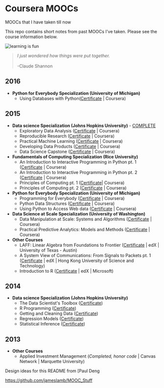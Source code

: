 # Coursera MOOCs
MOOCs that I have taken till now



This repo contains short notes from past MOOCs I've taken.  Please see the course information below.

![learning is fun](http://blogldc.s3.amazonaws.com/wp-content/uploads/2015/05/2015_05_05_LearningCultureHero.jpeg)

<blockquote><i>I just wondered how things were put together.</i><br><br>-Claude Shannon</blockquote>

## 2016

- **Python for Everybody Specialization (University of Michigan)**
  - Using Databases with Python([Certificate](https://www.coursera.org/account/accomplishments/certificate/E6L7L4QSY8QZ) | Coursera)

## 2015

- **Data science Specialization (Johns Hopkins University)** - [COMPLETE](https://www.coursera.org/account/accomplishments/specialization/certificate/CKRWA7MY3KEC)
  - Exploratory Data Analysis ([Certificate](https://www.coursera.org/account/accomplishments/verify/P37F6XKM9L) | Coursera)
  - Reproducible Research ([Certificate](https://www.coursera.org/account/accomplishments/records/NGmcXSU4T4RDzfMg) | Coursera)
  - Practical Machine Learning ([Certificate](https://www.coursera.org/account/accomplishments/verify/SP9KP624WW) | Coursera)
  - Developing Data Products ([Certificate](https://www.coursera.org/account/accomplishments/verify/9E6KJZ7UB8) | Coursera)
  - Data Science Capstone ([Certificate](https://www.coursera.org/account/accomplishments/verify/B2EHGL8NZX) | Coursera)
- **Fundamentals of Computing Specialization (Rice University)**
  - An Introduction to Interactive Programming in Python pt. 1 ([Certificate](https://www.coursera.org/account/accomplishments/records/HxeBDc7hXy76E7ak) | Coursera)
  - An Introduction to Interactive Programming in Python pt. 2 ([Certificate](https://www.coursera.org/account/accomplishments/records/sCxB78Unc3m8gXKu) | Coursera)
  - Principles of Computing pt. 1 ([Certificate](https://www.coursera.org/account/accomplishments/certificate/U95XPWX26T)| Coursera)
  - Principles of Computing pt. 2 ([Certificate](https://www.coursera.org/account/accomplishments/certificate/MA5G4WZ2EL) | Coursera)
- **Python for Everybody Specialization (University of Michigan)**
  - Programming for Everybody ([Certificate](https://www.coursera.org/account/accomplishments/records/5cnR5MueTmUyd9su) | Coursera)
  - Python Data Structures ([Certificate](https://www.coursera.org/account/accomplishments/records/5cnR5MueTmUyd9su) | Coursera)
  - Using Python to Access Web data ([Certificate](https://www.coursera.org/account/accomplishments/certificate/WHDRDUSQL7U5) | Coursera)
- **Data Science at Scale Specialization (University of Washington)**
  - Data Manipulation at Scale: Systems and Algorithms ([Certificate](https://www.coursera.org/account/accomplishments/records/42R7X6QSH9KM) | Coursera)
  - Practical Predictive Analytics: Models and Methods ([Certificate](https://www.coursera.org/account/accomplishments/certificate/V3UYFHTH3UXH) | Coursera)
- **Other Courses**
  - LAFF: Linear Algebra from Foundations to Frontier ([Certificate](https://s3.amazonaws.com/verify.edx.org/downloads/937296a00ddc4073b68603292e8533c0/Certificate.pdf) | edX | University of Texas - Austin)
  - A System View of Communications: From Signals to Packets pt. 1 ([Certificate](https://courses.edx.org/certificates/5639945970ec4e3990edb12110d9f7f4) | edX | Hong Kong University of Science and Technology)
  - Introduction to R ([Certificate](https://s3.amazonaws.com/verify.edx.org/downloads/1654867eea684fbd94c9f8ada1f2d424/Certificate.pdf) | edX | Microsoft)

## 2014

- **Data science Specialization (Johns Hopkins University)**
  - The Data Scientist's Toolbox ([Certificate](https://www.coursera.org/account/accomplishments/verify/QVLHQW4UZL)) 
  - R Programming ([Certificate](https://www.coursera.org/account/accomplishments/verify/XXP2B8WJGC))
  - Getting and Cleaning Data ([Certificate](https://www.coursera.org/account/accomplishments/verify/73DJG32YZS))
  - Regression Models ([Certificate](https://www.coursera.org/account/accomplishments/verify/NEF8H2HRCM))
  - Statistical Inference ([Certificate](https://www.coursera.org/account/accomplishments/verify/KABHFX5GXX))

## 2013

- **Other Courses**
  - Applied Investment Management (*Completed, honor code* | Canvas Network | Marquette University)

Design ideas for this README from [Paul Deng

https://github.com/jameslamb/MOOC_Stuff